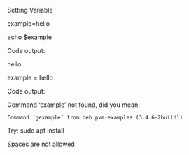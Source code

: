 Setting Variable

example=hello

echo $example

Code output:

hello

example = hello

Code output:

Command ‘example’ not found, did you mean:

    Command ‘gexample’ from deb pvm-examples (3.4.6-2build1)

Try: sudo apt install <deb name>

Spaces are not allowed
